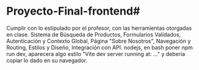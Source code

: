 # Proyecto-Final-frontend#
Cumplir con lo estipulado  por el profesor, con las herramientas otorgadas en clase.
 Sistema de Búsqueda de Productos, Formularios Validados,  Autenticación y Contexto Global, Página "Sobre Nosotros", Navegación y Routing, Estilos y Diseño, Integración con API.
nodejs, en bash poner npm run dev, aparecera algo estilo "Vite dev server running at: ..." y deberia copiar lo dado en su navegador.
